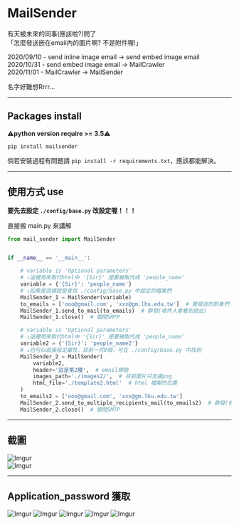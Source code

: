 # MailSender
有天被未來的同事(應該啦?)問了    
「怎麼發送嵌在email內的圖片啊? 不是附件喔!」    

2020/09/10 - send inline image email -> send embed image email    
2020/10/31 - send embed image email -> MailCrawler     
2020/11/01 - MailCrawler -> MailSender     

名字好難想Rrrr...    

-----

## Packages install

**⚠️python version require >= 3.5⚠️**
```allowEmpty
pip install mailsender
```
倘若安裝過程有問題請 `pip install -r requirements.txt`，應該都能解決。    


-----

## 使用方式 use

**要先去設定 `./config/base.py` 改設定喔！！！**    

直接搬 main.py 來講解    
```python
from mail_sender import MailSender


if __name__ == '__main__':

    # variable is 'Optional parameters'
    # ↓這裡用來取代html中 '{Sir}' 是要被取代成 'people_name'
    variable = {'{Sir}': 'people_name'}
    # ↓如果是這樣就是會找 ./config/base.py 中設定的檔案們
    MailSender_1 = MailSender(variable)
    to_emails = ['ooo@gmail.com', 'xxx@gm.lhu.edu.tw']  # 要發送的對象們
    MailSender_1.send_to_mail(to_emails)  # 群發(收件人會看到彼此)
    MailSender_1.close()  # 關閉SMTP

    # variable is 'Optional parameters'
    # ↓這裡用來取代html中 '{Sir}' 是要被取代成 'people_name'
    variable2 = {'{Sir}': 'people_name2'}
    # ↓也可以直接指定屬性，目前一共9個，可在 ./config/base.py 中找到
    MailSender_2 = MailSender(
        variable2,
        header='這是第2種',  # email標題
        images_path='./images2/',  # 目前圖片只支援png
        html_file='./template2.html'  # html 檔案的位置
    )
    to_emails2 = ['ooo@gmail.com', 'xxx@gm.lhu.edu.tw']
    MailSender_2.send_to_multiple_recipients_mail(to_emails2)  # 群發(但彼此看不到)
    MailSender_2.close()  # 關閉SMTP
```

-----

## 截圖

![Imgur](https://imgur.com/dmQ9pA7.png)    
![Imgur](https://imgur.com/Rm6mFnc.png)

-----

## Application_password 獲取

![Imgur](https://imgur.com/YKOUQ2O.png)
![Imgur](https://imgur.com/MIuQEqd.png)
![Imgur](https://imgur.com/TKlwqr5.png)
![Imgur](https://imgur.com/dQIp02W.png)
![Imgur](https://imgur.com/YBVtsBc.png)
